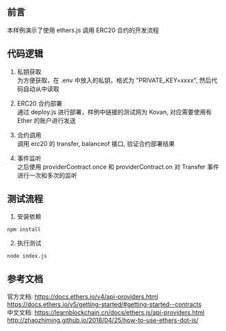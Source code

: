 ## 前言
本样例演示了使用 ethers.js 调用 ERC20 合约的开发流程

## 代码逻辑
1) 私钥获取  
为方便获取，在 .env 中放入的私钥，格式为 "PRIVATE_KEY=xxxx", 然后代码自动从中读取

2) ERC20 合约部署  
通过 deploy.js 进行部署，样例中链接的测试网为 Kovan, 对应需要使用有 Ether 的账户进行发送

3) 合约调用  
调用 erc20 的 transfer, balanceof 接口, 验证合约部署结果

4) 事件监听   
之后使用 providerContract.once 和 providerContract.on 对 Transfer 事件进行一次和多次的监听


## 测试流程
1) 安装依赖
```
npm install
```

2) 执行测试
```
node index.js
```

## 参考文档   
官方文档: 
https://docs.ethers.io/v4/api-providers.html  
https://docs.ethers.io/v5/getting-started/#getting-started--contracts    
中文文档: 
https://learnblockchain.cn/docs/ethers.js/api-providers.html  
http://zhaozhiming.github.io/2018/04/25/how-to-use-ethers-dot-js/
